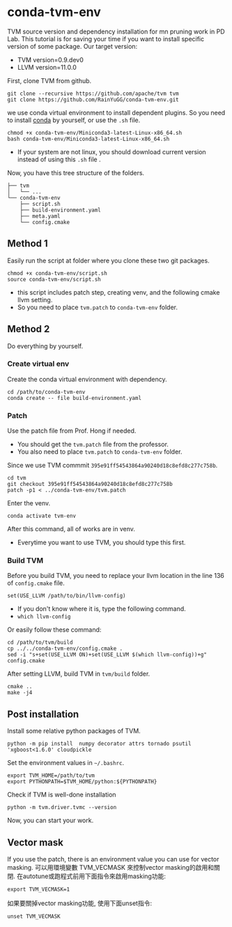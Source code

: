 # conda-tvm-env
TVM source version and dependency installation for mn pruning work in PD Lab.
This tutorial is for saving your time if you want to install specific version of some package.
Our target version: 
- TVM version=0.9.dev0
- LLVM version=11.0.0

First, clone TVM from github.
```shell
git clone --recursive https://github.com/apache/tvm tvm
git clone https://github.com/RainYuGG/conda-tvm-env.git
```

we use conda virtual environment to install dependent plugins.
So you need to install [conda](https://docs.conda.io/projects/conda/en/latest/user-guide/install/linux.html) by yourself, or use the ```.sh``` file.
```shell
chmod +x conda-tvm-env/Miniconda3-latest-Linux-x86_64.sh
bash conda-tvm-env/Miniconda3-latest-Linux-x86_64.sh
```
- If your system are not linux, you should download current version instead of using this ```.sh``` file .

Now, you have this tree structure of the folders.
```shell
├── tvm
│   └── ... 
└── conda-tvm-env
    ├── script.sh
    ├── build-environment.yaml
    ├── meta.yaml
    └── config.cmake

```

## Method 1
Easily run the script at folder where you clone these two git packages.
```shell
chmod +x conda-tvm-env/script.sh
source conda-tvm-env/script.sh
```
- this script includes patch step, creating venv, and the following cmake llvm setting.
- So you need to place ```tvm.patch``` to ```conda-tvm-env``` folder.


## Method 2

Do everything by yourself.

### Create virtual env
Create the conda virtual environment with dependency.
```shell
cd /path/to/conda-tvm-env
conda create -- file build-environment.yaml
```

### Patch
Use the patch file from Prof. Hong if needed.
- You should get the ```tvm.patch``` file from the professor.
- You also need to place ```tvm.patch``` to ```conda-tvm-env``` folder.

Since we use TVM commmit ```395e91ff54543864a90240d18c8efd8c277c758b```.
```shell
cd tvm
git checkout 395e91ff54543864a90240d18c8efd8c277c758b
patch -p1 < ../conda-tvm-env/tvm.patch
```

Enter the venv.
```shell
conda activate tvm-env
```
After this command, all of works are in venv.
- Everytime you want to use TVM, you should type this first.


### Build TVM
Before you build TVM, you need to replace your llvm location in the line 136 of ```config.cmake``` file.
```shell
set(USE_LLVM /path/to/bin/llvm-config)
```
- If you don't know where it is, type the following command.
- ```which llvm-config ```

Or easily follow these command:
```shell
cd /path/to/tvm/build
cp ../../conda-tvm-env/config.cmake .
sed -i "s+set(USE_LLVM ON)+set(USE_LLVM $(which llvm-config))+g" config.cmake
```


After setting LLVM, build TVM in ```tvm/build``` folder.
```shell
cmake ..
make -j4
```

## 

## Post installation

Install some relative python packages of TVM.
```shell
python -m pip install  numpy decorator attrs tornado psutil 'xgboost<1.6.0' cloudpickle
```

Set the environment values in ``` ~/.bashrc ```. 
```shell
export TVM_HOME=/path/to/tvm
export PYTHONPATH=$TVM_HOME/python:${PYTHONPATH}
```

Check if TVM is well-done installation
```shell
python -m tvm.driver.tvmc --version
```
Now, you can start your work.

## Vector mask
If you use the patch, there is an environment value you can use for vector masking.
可以用環境變數 TVM_VECMASK 來控制vector masking的啟用和關閉.
在autotune或跑程式前用下面指令來啟用masking功能:
```shell
export TVM_VECMASK=1
```
如果要關掉vector masking功能, 使用下面unset指令:
```
unset TVM_VECMASK
```
